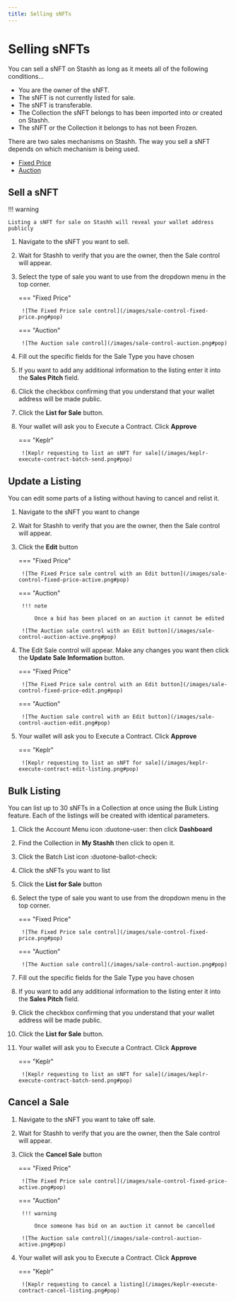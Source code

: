 ```yaml
---
title: Selling sNFTs
---
```


# Selling sNFTs

You can sell a sNFT on Stashh as long as it meets all of the following conditions...

- You are the owner of the sNFT.
- The sNFT is not currently listed for sale.
- The sNFT is transferable.
- The Collection the sNFT belongs to has been imported into or created on Stashh.
- The sNFT or the Collection it belongs to has not been Frozen.

There are two sales mechanisms on Stashh. The way you sell a sNFT depends on which mechanism is being used.

- [Fixed Price](./../features/sale-types/fixed-price-sale.md)
- [Auction](./../features//sale-types//auction-sales.md)

## Sell a sNFT

!!! warning

    Listing a sNFT for sale on Stashh will reveal your wallet address publicly

1. Navigate to the sNFT you want to sell.
2. Wait for Stashh to verify that you are the owner, then the Sale control will appear.
3. Select the type of sale you want to use from the dropdown menu in the top corner. 

    === "Fixed Price"

        ![The Fixed Price sale control](/images/sale-control-fixed-price.png#pop)
        
    === "Auction"

        ![The Auction sale control](/images/sale-control-auction.png#pop)

4. Fill out the specific fields for the Sale Type you have chosen
5. If you want to add any additional information to the listing enter it into the **Sales Pitch** field.
6. Click the checkbox confirming that you understand that your wallet address will be made public.
7. Click the **List for Sale** button.
8. Your wallet will ask you to Execute a Contract. Click **Approve**

    === "Keplr"

        ![Keplr requesting to list an sNFT for sale](/images/keplr-execute-contract-batch-send.png#pop)

## Update a Listing

You can edit some parts of a listing without having to cancel and relist it.  

1. Navigate to the sNFT you want to change
2. Wait for Stashh to verify that you are the owner, then the Sale control will appear.
3. Click the **Edit** button

    === "Fixed Price"

        ![The Fixed Price sale control with an Edit button](/images/sale-control-fixed-price-active.png#pop)
        
    === "Auction"

        !!! note

            Once a bid has been placed on an auction it cannot be edited

        ![The Auction sale control with an Edit button](/images/sale-control-auction-active.png#pop)

4. The Edit Sale control will appear. Make any changes you want then click the **Update Sale Information** button.

    === "Fixed Price"

        ![The Fixed Price sale control with an Edit button](/images/sale-control-fixed-price-edit.png#pop)
        
    === "Auction"

        ![The Auction sale control with an Edit button](/images/sale-control-auction-edit.png#pop)

5. Your wallet will ask you to Execute a Contract. Click **Approve**

    === "Keplr"

        ![Keplr requesting to list an sNFT for sale](/images/keplr-execute-contract-edit-listing.png#pop)


## Bulk Listing

You can list up to 30 sNFTs in a Collection at once using the Bulk Listing feature. Each of the listings will be created with identical parameters.

1. Click the Account Menu icon :duotone-user: then click **Dashboard**
2. Find the Collection in **My Stashh** then click to open it.
3. Click the Batch List icon :duotone-ballot-check:
4. Click the sNFTs you want to list
5. Click the **List for Sale** button
3. Select the type of sale you want to use from the dropdown menu in the top corner. 

    === "Fixed Price"

        ![The Fixed Price sale control](/images/sale-control-fixed-price.png#pop)
        
    === "Auction"

        ![The Auction sale control](/images/sale-control-auction.png#pop)

4. Fill out the specific fields for the Sale Type you have chosen
5. If you want to add any additional information to the listing enter it into the **Sales Pitch** field.
6. Click the checkbox confirming that you understand that your wallet address will be made public.
7. Click the **List for Sale** button.
8. Your wallet will ask you to Execute a Contract. Click **Approve**

    === "Keplr"

        ![Keplr requesting to list an sNFT for sale](/images/keplr-execute-contract-batch-send.png#pop)

## Cancel a Sale

1. Navigate to the sNFT you want to take off sale.
2. Wait for Stashh to verify that you are the owner, then the Sale control will appear.
3. Click the **Cancel Sale** button

    === "Fixed Price"

        ![The Fixed Price sale control](/images/sale-control-fixed-price-active.png#pop)
        
    === "Auction"

        !!! warning

            Once someone has bid on an auction it cannot be cancelled

        ![The Auction sale control](/images/sale-control-auction-active.png#pop)

4. Your wallet will ask you to Execute a Contract. Click **Approve**

    === "Keplr"

        ![Keplr requesting to cancel a listing](/images/keplr-execute-contract-cancel-listing.png#pop)